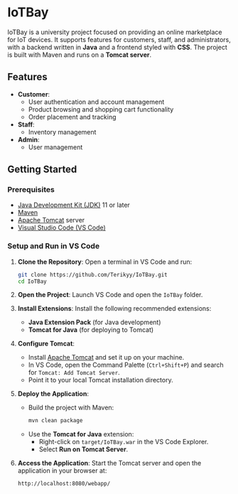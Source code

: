 # IoTBay

IoTBay is a university project focused on providing an online marketplace for IoT devices. It supports features for customers, staff, and administrators, with a backend written in **Java** and a frontend styled with **CSS**. The project is built with Maven and runs on a **Tomcat server**.

## Features

- **Customer**:
  - User authentication and account management
  - Product browsing and shopping cart functionality
  - Order placement and tracking
- **Staff**:
  - Inventory management
- **Admin**:
  - User management

## Getting Started

### Prerequisites

- [Java Development Kit (JDK)](https://www.oracle.com/java/technologies/javase-downloads.html) 11 or later
- [Maven](https://maven.apache.org/)
- [Apache Tomcat](https://tomcat.apache.org/) server
- [Visual Studio Code (VS Code)](https://code.visualstudio.com/)

### Setup and Run in VS Code

1. **Clone the Repository**:
   Open a terminal in VS Code and run:
   ```bash
   git clone https://github.com/Terikyy/IoTBay.git
   cd IoTBay
   ```

2. **Open the Project**:
   Launch VS Code and open the `IoTBay` folder.

3. **Install Extensions**:
   Install the following recommended extensions:
   - **Java Extension Pack** (for Java development)
   - **Tomcat for Java** (for deploying to Tomcat)

4. **Configure Tomcat**:
   - Install [Apache Tomcat](https://tomcat.apache.org/) and set it up on your machine.
   - In VS Code, open the Command Palette (`Ctrl+Shift+P`) and search for `Tomcat: Add Tomcat Server`.
   - Point it to your local Tomcat installation directory.

5. **Deploy the Application**:
   - Build the project with Maven:
     ```bash
     mvn clean package
     ```
   - Use the **Tomcat for Java** extension:
     - Right-click on `target/IoTBay.war` in the VS Code Explorer.
     - Select **Run on Tomcat Server**.

6. **Access the Application**:
   Start the Tomcat server and open the application in your browser at:
   ```
   http://localhost:8080/webapp/
   ```
